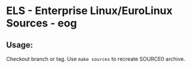 # ELS - Enterprise Linux/EuroLinux Sources - eog
 
## Usage:
  Checkout branch or tag. Use `make sources` to recreate  SOURCE0 archive.
